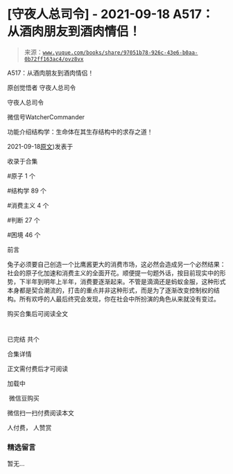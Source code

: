 # [守夜人总司令] - 2021-09-18 A517：从酒肉朋友到酒肉情侣！

> 来源：[`www.yuque.com/books/share/97051b78-926c-43e6-b0aa-0b72ff163ac4/ovz8vx`](https://www.yuque.com/books/share/97051b78-926c-43e6-b0aa-0b72ff163ac4/ovz8vx)



A517：从酒肉朋友到酒肉情侣！ 

原创觉悟者 守夜人总司令 

守夜人总司令 

微信号WatcherCommander 

功能介绍结构学：生命体在其生存结构中的求存之道！ 

2021-09-18[原文](https://mp.weixin.qq.com/s?__biz=MzAxNDk1NjI2Mw==&mid=2247487217&idx=1&sn=5defa9de19a22d6bea269defa65b4b91&chksm=9b8a2d79acfda46fa1fe57755d52f85dba61aa31fdeed8e400ef0f92459388da9ae86b7b6273#rd))发表于 

收录于合集 

#原子 1 个 

#结构学 89 个 

#消费主义 4 个 

#判断 27 个 

#困境 46 个 

前言 

兔子必须要自己创造一个比鹰酱更大的消费市场，这必然会造成另一个必然结果：社会的原子化加速和消费主义的全面开花。顺便提一句题外话，按目前现实中的形势，下半年到明年上半年，消费要逐渐起来。不管是滴滴还是蚂蚁金服，这种形式本身都是契合潮流的，打击的重点并非这种形式，而是为了逐渐改变控制权的结构。所有欢呼的人最后终究会发现，你在社会中所扮演的角色从来就没有变过。 

购买合集后可阅读全文 

# 

已完结 共个 

合集详情 

正文需付费后才可阅读 

加载中 

 微信豆购买 

微信扫一扫付费阅读本文 

人付费， 人赞赏 

### 精选留言 

暂无...